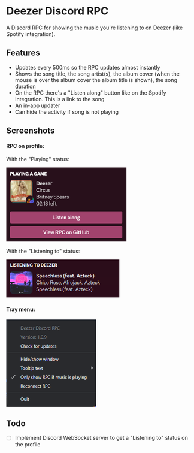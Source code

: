 # Deezer Discord RPC

A Discord RPC for showing the music you're listening to on Deezer (like Spotify integration).

## Features

* Updates every 500ms so the RPC updates almost instantly
* Shows the song title, the song artist(s), the album cover (when the mouse is over the album cover the album title is shown), the song duration
* On the RPC there's a "Listen along" button like on the Spotify integration. This is a link to the song
* An in-app updater
* Can hide the activity if song is not playing

## Screenshots

#### RPC on profile:

<p>With the "Playing" status:</p>

![RPC on profile](screenshots/rpc_on_profile.png)

<p>With the "Listening to" status:</p>

![RPC on profile](screenshots/rpc_on_profile_2.png)

#### Tray menu:

![Tray menu.png](screenshots/tray_menu.png)

## Todo

* [ ] Implement Discord WebSocket server to get a "Listening to" status on the profile